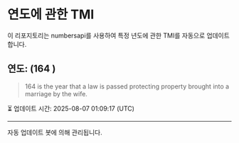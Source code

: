
# 연도에 관한 TMI

이 리포지토리는 numbersapi를 사용하여 특정 년도에 관한 TMI를 자동으로 업데이트합니다.

## 연도: (164 )
> 164 is the year that a law is passed protecting property brought into a marriage by the wife.

⏳ 업데이트 시간: 2025-08-07 01:09:17 (UTC)

---
자동 업데이트 봇에 의해 관리됩니다.
